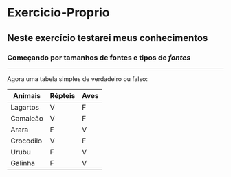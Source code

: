 # Exercicio-Proprio

## Neste exercício testarei meus conhecimentos

### Começando por tamanhos de fontes e tipos de *fontes*

---

Agora uma tabela simples de verdadeiro ou falso:

| **Animais** | **Répteis** | **Aves** |
|-------------|-------------|----------|
|Lagartos     |      V      |   F      |
|Camaleão     |      V      |   F      |
|Arara        |      F      |   V      |
|Crocodilo    |      V      |   F      |
|Urubu        |      F      |   V      |
|Galinha      |      F      |   V      |

